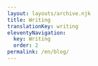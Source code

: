 ```yaml
---
layout: layouts/archive.njk
title: Writing
translationKey: writing
eleventyNavigation:
  key: Writing
  order: 2
permalink: /en/blog/
---
```

